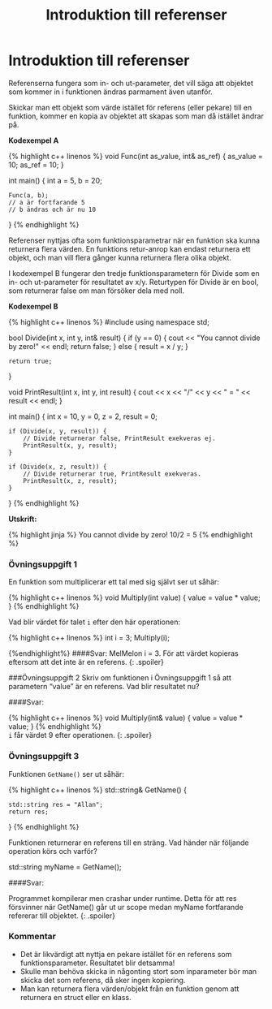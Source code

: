 ﻿---
domain: D09
module: M1
title: Introduktion till referenser
layout: module
quiz: Q1
links:
    - title: "C++ references"
      url: "http://www.tutorialspoint.com/cplusplus/cpp_references.htm"
---

# Introduktion till referenser 

Referenserna fungera som in- och ut-parameter, det vill säga att objektet som kommer in i funktionen ändras parmament även utanför.

Skickar man ett objekt som värde istället för referens (eller pekare) till en funktion, kommer en kopia av objektet att skapas som man då istället ändrar på.

__Kodexempel A__

{% highlight c++ linenos %}
void Func(int as_value, int& as_ref) {
    as_value = 10;
    as_ref = 10;
}

int main() {
    int a = 5,
        b = 20;

    Func(a, b);
    // a är fortfarande 5
    // b ändras och är nu 10
}
{% endhighlight %}

Referenser nyttjas ofta som funktionsparametrar när en funktion ska kunna returnera flera värden. En funktions retur-anrop kan endast returnera ett objekt, och man vill flera gånger kunna returnera flera olika objekt.

I kodexempel B fungerar den tredje funktionsparametern för Divide som en in- och ut-parameter för resultatet av x/y. Returtypen för Divide är en bool, som returnerar false om man försöker dela med noll.

__Kodexempel B__

{% highlight c++ linenos %}
#include <iostream>
using namespace std;

bool Divide(int x, int y, int& result) {
    if (y == 0) {
        cout << "You cannot divide by zero!" << endl;
        return false;
    } else {
        result = x / y;
    }

    return true;
}

void PrintResult(int x, int y, int result) {
    cout << x << "/" << y << " = " << result << endl;
}

int main() {
    int x = 10,
        y = 0,
        z = 2,
        result = 0;

    if (Divide(x, y, result)) {
        // Divide returnerar false, PrintResult exekveras ej.
        PrintResult(x, y, result);
    }

    if (Divide(x, z, result)) {
        // Divide returnerar true, PrintResult exekveras.
        PrintResult(x, z, result);
    }
}
{% endhighlight %}

__Utskrift:__ 

{% highlight jinja %}
You cannot divide by zero!
10/2 = 5
{% endhighlight %}


### Övningsuppgift 1

En funktion som multiplicerar ett tal med sig självt ser ut såhär:

{% highlight c++ linenos %}
void Multiply(int value) {
    value = value * value;
}
{% endhighlight %}

Vad blir värdet för talet `i` efter den här operationen:

{% highlight c++ linenos %}
int i = 3;
Multiply(i);

{%endhighlight%}
####Svar:
MelMelon
i = 3. För att värdet kopieras eftersom att det inte är en referens.
{: .spoiler}

###Övningsuppgift 2
Skriv om funktionen i Övningsuppgift 1 så att parametern “value” är en referens. Vad blir resultatet nu?

####Svar:

{% highlight c++ linenos %}
void Multiply(int& value) {
    value = value * value;
}
{% endhighlight %}
<br>
`i` får värdet 9 efter operationen.
{: .spoiler}

### Övningsuppgift 3

Funktionen `GetName()` ser ut såhär:

{% highlight c++ linenos %}
std::string& GetName() {

    std::string res = "Allan";
    return res;
}
{% endhighlight %}

Funktionen returnerar en referens till en sträng. Vad händer när följande operation körs och varför?

std::string myName = GetName();

####Svar:

Programmet kompilerar men crashar under runtime. Detta för att res försvinner när GetName() går ut ur scope medan myName fortfarande refererar till objektet.
{: .spoiler}

### Kommentar

* Det är likvärdigt att nyttja en pekare istället för en referens som funktionsparameter. Resultatet blir detsamma! 
* Skulle man behöva skicka in någonting stort som inparameter bör man skicka det som referens, då sker ingen kopiering. 
* Man kan returnera flera värden/objekt från en funktion genom att returnera en struct eller en klass.